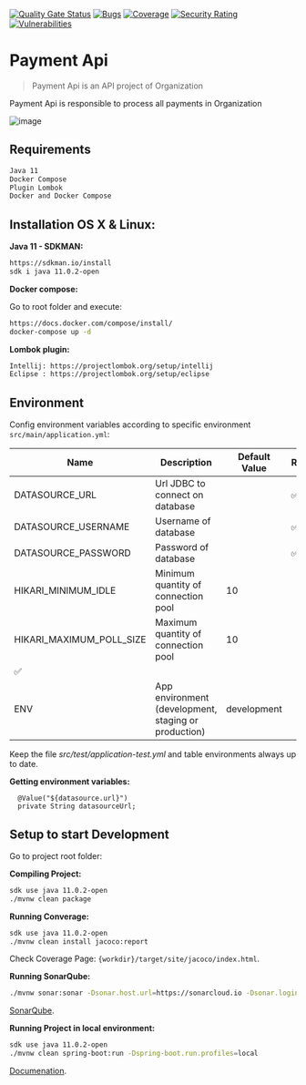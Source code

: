 
[![Quality Gate Status](https://sonarcloud.io/api/project_badges/measure?project=pedroarapua-payment-api&metric=alert_status)](https://sonarcloud.io/dashboard?id=pedroarapua-payment-api) [![Bugs](https://sonarcloud.io/api/project_badges/measure?project=pedroarapua-payment-api&metric=bugs)](https://sonarcloud.io/dashboard?id=pedroarapua-payment-api) [![Coverage](https://sonarcloud.io/api/project_badges/measure?project=pedroarapua-payment-api&metric=coverage)](https://sonarcloud.io/dashboard?id=pedroarapua-payment-api) [![Security Rating](https://sonarcloud.io/api/project_badges/measure?project=pedroarapua-payment-api&metric=security_rating)](https://sonarcloud.io/dashboard?id=pedroarapua-payment-api) [![Vulnerabilities](https://sonarcloud.io/api/project_badges/measure?project=pedroarapua-payment-api&metric=vulnerabilities)](https://sonarcloud.io/dashboard?id=pedroarapua-payment-api)

# Payment Api

> Payment Api is an API project of Organization

Payment Api is responsible to process all payments in Organization

![image](https://www.example.com/image.jpg)

## Requirements
```sh
Java 11
Docker Compose
Plugin Lombok
Docker and Docker Compose
```

## Installation OS X & Linux:


**Java 11 - SDKMAN:**

```sh
https://sdkman.io/install
sdk i java 11.0.2-open
```

**Docker compose:**

Go to root folder and execute:

```sh
https://docs.docker.com/compose/install/
docker-compose up -d
```

**Lombok plugin:**

```sh
Intellij: https://projectlombok.org/setup/intellij
Eclipse : https://projectlombok.org/setup/eclipse
```

## Environment
Config environment variables according to specific environment `src/main/application.yml`:

| Name | Description | Default Value | Required |
| -- | -- | -- | -- |
| DATASOURCE_URL | Url JDBC to connect on database | | :white_check_mark: |
| DATASOURCE_USERNAME | Username of database | | :white_check_mark: |
| DATASOURCE_PASSWORD | Password of database | | :white_check_mark: |
| HIKARI_MINIMUM_IDLE | Minimum quantity of connection pool | 10 | |
| HIKARI_MAXIMUM_POLL_SIZE | Maximum quantity of connection pool | 10 | |
:white_check_mark: |
| ENV | App environment (development, staging or production) | development | |

Keep the file *src/test/application-test.yml* and table environments always up to date.

**Getting environment variables:**

```
  @Value("${datasource.url}")
  private String datasourceUrl;
```

## Setup to start Development

Go to project root folder:

**Compiling Project:**

```sh
sdk use java 11.0.2-open
./mvnw clean package
```

**Running Converage:**

```sh
sdk use java 11.0.2-open
./mvnw clean install jacoco:report
```

Check Coverage Page: ``{workdir}/target/site/jacoco/index.html``.

**Running SonarQube:**

```sh
./mvnw sonar:sonar -Dsonar.host.url=https://sonarcloud.io -Dsonar.login=f24260866eb7b3ff866c5edb38fb7338eade2eb6 -Dsonar.organization=pedroarapua-github -Dsonar.projectKey=pedroarapua-payment-api -Dsonar.projectName=payment-api -Dsonar.sources=src/main/java -Dsonar.sourceEncoding=UTF-8 -Dsonar.exclusions='target/**,src/main/resources/**,src/main/java/com/organization/payment/v1/dto/**/*,src/main/java/com/organization/payment/enumeration/**/*,src/main/java/com/organization/payment/config/**/*' -Dsonar.java.binaries=target
```

[SonarQube](https://sonarcloud.io/dashboard?id=pedroarapua-payment-api).

**Running Project in local environment:**

```sh
sdk use java 11.0.2-open
./mvnw clean spring-boot:run -Dspring-boot.run.profiles=local
```

[Documenation](http://localhost:8080/swagger-ui.html).

